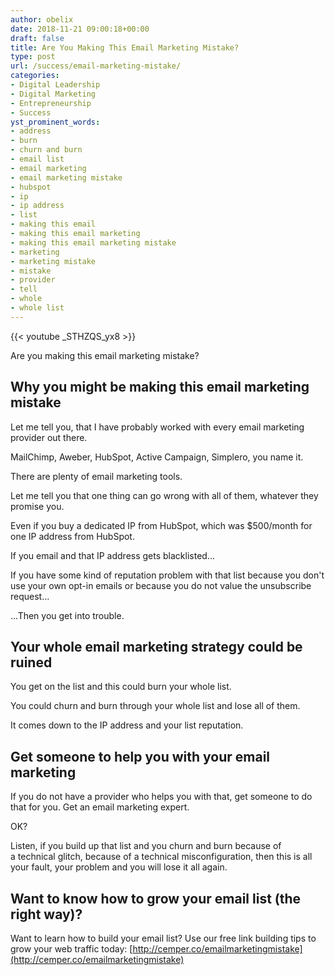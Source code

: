 ```yaml
---
author: obelix
date: 2018-11-21 09:00:18+00:00
draft: false
title: Are You Making This Email Marketing Mistake?
type: post
url: /success/email-marketing-mistake/
categories:
- Digital Leadership
- Digital Marketing
- Entrepreneurship
- Success
yst_prominent_words:
- address
- burn
- churn and burn
- email list
- email marketing
- email marketing mistake
- hubspot
- ip
- ip address
- list
- making this email
- making this email marketing
- making this email marketing mistake
- marketing
- marketing mistake
- mistake
- provider
- tell
- whole
- whole list
---
```


{{< youtube _STHZQS_yx8 >}}

Are you making this email marketing mistake?


## Why you might be making this email marketing mistake


Let me tell you, that I have probably worked with every email marketing provider out there.

MailChimp, Aweber, HubSpot, Active Campaign, Simplero, you name it.

There are plenty of email marketing tools.

Let me tell you that one thing can go wrong with all of them, whatever they promise you.

Even if you buy a dedicated IP from HubSpot, which was $500/month for one IP address from HubSpot.

If you email and that IP address gets blacklisted...

If you have some kind of reputation problem with that list because you don't use your own opt-in emails or because you do not value the unsubscribe request...

...Then you get into trouble.


## Your whole email marketing strategy could be ruined


You get on the list and this could burn your whole list.

You could churn and burn through your whole list and lose all of them.

It comes down to the IP address and your list reputation.


## Get someone to help you with your email marketing


If you do not have a provider who helps you with that, get someone to do that for you. Get an email marketing expert.

OK?

Listen, if you build up that list and you churn and burn because of a technical glitch, because of a technical misconfiguration, then this is all your fault, your problem and you will lose it all again.


## Want to know how to grow your email list (the right way)?


Want to learn how to build your email list? Use our free link building tips to grow your web traffic today: [http://cemper.co/emailmarketingmistake](http://cemper.co/emailmarketingmistake)
